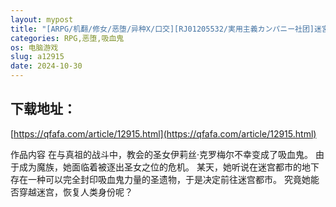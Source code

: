 ```yaml
---
layout: mypost
title: "[ARPG/机翻/修女/恶堕/异种X/口交][RJ01205532/実用主義カンパニー社团]迷宮都市アサイラム[Ver1.0][PC/3.30G]"
categories: RPG,恶堕,吸血鬼
os: 电脑游戏
slug: a12915
date: 2024-10-30
---
```


## 下载地址：

[https://qfafa.com/article/12915.html](https://qfafa.com/article/12915.html)

作品内容
在与真祖的战斗中，教会的圣女伊莉丝·克罗梅尔不幸变成了吸血鬼。
由于成为魔族，她面临着被逐出圣女之位的危机。
某天，她听说在迷宫都市的地下存在一种可以完全封印吸血鬼力量的圣遗物，于是决定前往迷宫都市。
究竟她能否穿越迷宫，恢复人类身份呢？